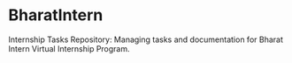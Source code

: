 # BharatIntern
Internship Tasks Repository: Managing tasks and documentation for Bharat Intern Virtual Internship Program.
